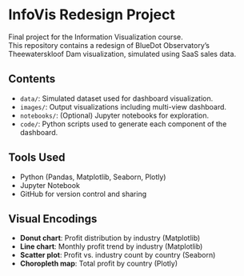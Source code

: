# InfoVis Redesign Project

Final project for the Information Visualization course.  
This repository contains a redesign of BlueDot Observatory’s Theewaterskloof Dam visualization, simulated using SaaS sales data.

## Contents

- `data/`: Simulated dataset used for dashboard visualization.
- `images/`: Output visualizations including multi-view dashboard.
- `notebooks/`: (Optional) Jupyter notebooks for exploration.
- `code/`: Python scripts used to generate each component of the dashboard.

## Tools Used

- Python (Pandas, Matplotlib, Seaborn, Plotly)
- Jupyter Notebook
- GitHub for version control and sharing

## Visual Encodings

- **Donut chart**: Profit distribution by industry (Matplotlib)
- **Line chart**: Monthly profit trend by industry (Matplotlib)
- **Scatter plot**: Profit vs. industry count by country (Seaborn)
- **Choropleth map**: Total profit by country (Plotly)
